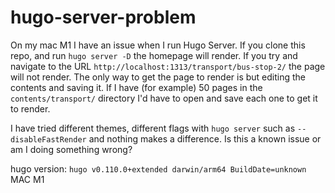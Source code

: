 # hugo-server-problem

On my mac M1 I have an issue when I run Hugo Server. If you clone this repo, and run `hugo server -D` the homepage will render. If you try and navigate to the URL `http://localhost:1313/transport/bus-stop-2/` the page will not render. The only way to get the page to render is but editing the contents and saving it. If I have (for example) 50 pages in the `contents/transport/` directory I'd have to open and save each one to get it to render.

I have tried different themes, different flags with `hugo server` such as `--disableFastRender` and nothing makes a difference. Is this a known issue or am I doing something wrong?

hugo version: `hugo v0.110.0+extended darwin/arm64 BuildDate=unknown`
MAC M1
